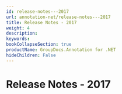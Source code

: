 ```yaml
---
id: release-notes---2017
url: annotation-net/release-notes---2017
title: Release Notes - 2017
weight: 4
description: 
keywords: 
bookCollapseSection: true
productName: GroupDocs.Annotation for .NET
hideChildren: False
---
```


# Release Notes - 2017


